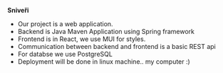 **Sniveři**
   - Our project is a web application.
   - Backend is Java Maven Application using Spring framework
   - Frontend is in React, we use MUI for styles.
   - Communication between backend and frontend is a basic REST api
   - For databse we use PostgreSQL
   - Deployment will be done in linux machine.. my computer :)
   
